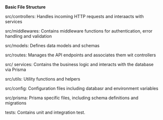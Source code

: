 **Basic File Structure**

src/controllers: Handles incoming HTTP requests and interaacts with services

src/middlewares: Contains middleware functions for authentication, error handling and validation

src/models: Defines data models and schemas

src/routes: Manages the API endpoints and associates them wit controllers

src/ services: Contains the business logic and interacts with the database via Prisma

src/utils:  Utility functions and helpers

src/config: Configuration files including databasr and environment variables

src/prisma: Prisma specific files, including schema definitions and migrations

tests:  Contains unit and integration test.
